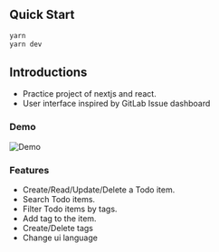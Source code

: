 
## Quick Start

```bash
yarn
yarn dev
```

## Introductions

- Practice project of nextjs and react.
- User interface inspired by GitLab Issue dashboard

### Demo

![Demo](./Demo.gif)

### Features

- Create/Read/Update/Delete a Todo item.
- Search Todo items.
- Filter Todo items by tags.
- Add tag to the item.
- Create/Delete tags
- Change ui language